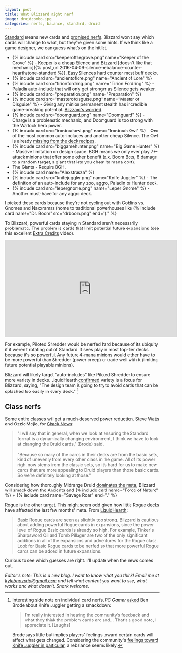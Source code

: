 ```yaml
---
layout: post
title: What Blizzard might nerf
image: druidcombo.jpg
categories: nerfs, balance, standard, druid
---
```


[Standard](http://hearthstone.gamepedia.com/Standard_format) means new cards and [promised nerfs](http://www.shacknews.com/article/93108/hearthstones-ben-brode-on-new-heroes-druid-nerfs-and-why-standard-is-solution-for-now). Blizzard won't say which cards will change to what, but they've given some hints. If we think like a game designer, we can guess what's on the hitlist.

* {% include card src="keeperofthegrove.png" name="Keeper of the Grove" %} \- Keeper is a cheap Silence and Blizzard [doesn't like that mechanic]({% post_url 2016-04-09-silence-rebalance-counter-hearthstone-standard %}). Easy Silences hard counter most buff decks.
* {% include card src="ancientoflore.png" name="Ancient of Lore" %}
* {% include card src="tirionfordring.png" name="Tirion Fordring" %} \- Paladin auto-include that will only get stronger as Silence gets weaker. 
* {% include card src="preparation.png" name="Preparation" %}
* {% include card src="masterofdisguise.png" name="Master of Disguise" %} \- Giving any minion permanent stealth has incredible game-breaking potential. [Blizzard's worried](http://www.liquidhearth.com/forum/hearthstone/506312-monk-visits-blizzard-changes-coming-to-standard).
* {% include card src="doomguard.png" name="Doomguard" %} \- Charge is a problematic mechanic, and Doomguard is too strong with the Warlock hero power.
* {% include card src="ironbeakowl.png" name="Ironbeak Owl" %} \- One of the most common auto-includes and another cheap Silence. The Owl is already [missing from the deck recipes](http://www.hearthpwn.com/forums/hearthstone-general/general-discussion/121189-deck-recipes-hint-at-ironbeak-owl-nerf). 
* {% include card src="biggamehunter.png" name="Big Game Hunter" %} \- Massive limitation on design space. BGH means we only ever play 7+-attack minions that offer some other benefit (e.x. Boom Bots, 8 damage to a random target, a giant that lets you cheat its mana cost).
* The Giants - Require BGH.
* {% include card name="Alexstrasza" %}
* {% include card src="knifejuggler.png" name="Knife Juggler" %} \- The definition of an auto-include for any zoo, aggro, Paladin or Hunter deck.
* {% include card src="lepergnome.png" name="Leper Gnome" %} \- Another must-have for any aggro deck. 

I picked these cards because they're not cycling out with Goblins vs. Gnomes and Naxxramas (home to traditional powerhouses like {% include card name="Dr. Boom" src="drboom.png" end=")." %}

To Blizzard, powerful cards staying in Standard aren't necessarily problematic. The problem is cards that limit potential future expansions (see this excellent [Extra Credits](https://www.youtube.com/watch?v=M3b3hDvRjJA) video). 

<iframe width="560" height="315" src="https://www.youtube.com/embed/M3b3hDvRjJA" frameborder="0" allowfullscreen></iframe>

For example, Piloted Shredder would be nerfed hard because of its ubiquity if it weren't rotating out of Standard. It sees play in most top-tier decks because it's so powerful. Any future 4-mana minions would either have to be more powerful than Shredder (power creep) or trade well with it (limiting future potential playable minions).

Blizzard will likely target "auto-includes" like Piloted Shredder to ensure more variety in decks. LiquidHearth [confirmed](http://www.liquidhearth.com/forum/hearthstone/506312-monk-visits-blizzard-changes-coming-to-standard) variety is a focus for Blizzard, saying, "The design team is going to try to avoid cards that can be splashed too easily in every deck." [^1]

[^1]: Interesting side note on individual card nerfs. *PC Gamer* [asked](http://www.pcgamer.com/ben-brode-on-why-standard-hearthstone-has-to-ditch-the-old-card-expansions/2/) Ben Brode about Knife Juggler getting a smackdown:

	> I’m really interested in hearing the community’s feedback and what they think the problem cards are and... That’s a good note, I appreciate it. [Laughs]

	Brode says little but implies players' feelings toward certain cards will affect what gets changed. Considering the community's [feelings toward Knife Juggler in particular](https://www.reddit.com/r/hearthstone/search?q=knife+juggler+nerf&restrict_sr=on&sort=relevance&t=all), a rebalance seems likely. 

## Class nerfs

Some entire classes will get a much-deserved power reduction. Steve Watts and Ozzie Mejia, for [Shack News](http://www.shacknews.com/article/93108/hearthstones-ben-brode-on-new-heroes-druid-nerfs-and-why-standard-is-solution-for-now): 

> "I will say that in general, when we look at ensuring the Standard format is a dynamically changing environment, I think we have to look at changing the Druid cards," (Brode) said.<br><br>"Because so many of the cards in their decks are from the basic sets, kind of unevenly from every other class in the game. All of its power right now stems from the classic sets, so it’s hard for us to make new cards that are more appealing to Druid players than those basic cards. So we’re definitely looking at those."

Considering how thoroughly Midrange Druid [dominates the meta](https://tempostorm.com/hearthstone/meta-snapshot/its-a-long-road-to-the-top), Blizzard will smack down the Ancients and {% include card name="Force of Nature" %} + {% include card name="Savage Roar" end="." %}

Rogue is the other target. This might seem odd given how little Rogue decks have affected the last few months' meta. From [LiquidHearth](http://www.liquidhearth.com/forum/hearthstone/506312-monk-visits-blizzard-changes-coming-to-standard): 

> Basic Rogue cards are seen as slightly too strong. Blizzard is cautious about adding powerful Rogue cards in expansions, since the power level of Rogue Basic cards is already so high. For example, Tinker's Sharpsword Oil and Tomb Pillager are two of the only significant additions in all of the expansions and adventures for the Rogue class. Look for Basic Rogue cards to be nerfed so that more powerful Rogue cards can be added in future expansions.

Curious to see which guesses are right. I'll update when the news comes out. 

*Editor's note: This is a new blog. I want to know what you think! Email me at kylebnazario@gmail.com and tell what content you want to see, what works and what doesn't. Snark welcome.*